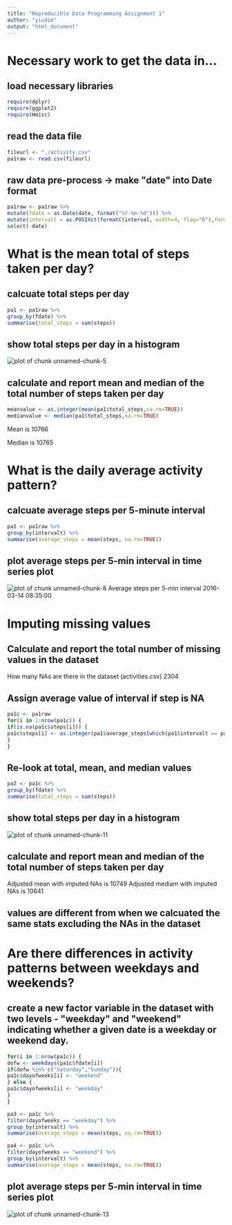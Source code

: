 ```yaml
---
title: "Reproducible Data Programming Assignment 1"
author: "yiudim"
output: "html_document"
---
```


# Necessary work to get the data in...
## load necessary libraries

```r
require(dplyr)
require(ggplot2)
require(Hmisc)
```
	
## read the data file

```r
fileurl <- "./activity.csv"
pa1raw <- read.csv(fileurl)
```

## raw data pre-process -> make "date" into Date format

```r
pa1raw <- pa1raw %>% 
mutate(fdate = as.Date(date, format("%Y-%m-%d"))) %>% 
mutate(intervalt = as.POSIXct(formatC(interval, width=4, flag="0"),format="%H%M")) %>%
select(-date)
```
		

# What is the mean total of steps taken per day?
## calcuate total steps per day

```r
pa1 <- pa1raw %>% 
group_by(fdate) %>%
summarise(total_steps = sum(steps))
```

## show total steps per day in a histogram
![plot of chunk unnamed-chunk-5](figure/unnamed-chunk-5-1.png)

## calculate and report mean and median of the total number of steps taken per day

```r
meanvalue <- as.integer(mean(pa1$total_steps,na.rm=TRUE))
medianvalue <- median(pa1$total_steps,na.rm=TRUE)
```

Mean is 10766

Median is 10765


# What is the daily average activity pattern?
## calcuate average steps per 5-minute interval

```r
pa1 <- pa1raw %>% 
group_by(intervalt) %>%
summarise(average_steps = mean(steps, na.rm=TRUE))
```

## plot average steps per 5-min interval in time series plot
![plot of chunk unnamed-chunk-8](figure/unnamed-chunk-8-1.png)
Average steps per 5-min interval 2016-03-14 08:35:00


# Imputing missing values 
## Calculate and report the total number of missing values in the dataset
How many NAs are there in the dataset (activities.csv) 2304

## Assign average value of interval if step is NA

```r
pa1c <- pa1raw
for(i in 1:nrow(pa1c)) {
if(is.na(pa1c$steps[i])) {
pa1c$steps[i] <- as.integer(pa1$average_steps[which(pa1$intervalt == pa1c$intervalt[i])])
}
}
```

## Re-look at total, mean, and median values

```r
pa2 <- pa1c %>% 
group_by(fdate) %>%
summarise(total_steps = sum(steps))
```

## show total steps per day in a histogram
![plot of chunk unnamed-chunk-11](figure/unnamed-chunk-11-1.png)

## calculate and report mean and median of the total number of steps taken per day
Adjusted mean with imputed NAs is 10749
Adjusted mediam with imputed NAs is 10641

## values are different from when we calcuated the same stats excluding the NAs in the dataset

# Are there differences in activity patterns between weekdays and weekends?
## create a new factor variable in the dataset with two levels - "weekday" and "weekend" indicating whether a given date is a weekday or weekend day.

```r
for(i in 1:nrow(pa1c)) {
dofw <- weekdays(pa1c$fdate[i]) 
if(dofw %in% c("Saturday","Sunday")){
pa1c$dayofweeks[i] <- "weekend"
} else {
pa1c$dayofweeks[i] <- "weekday"
}
}

pa3 <- pa1c %>% 
filter(dayofweeks == "weekday") %>%
group_by(intervalt) %>%
summarise(average_steps = mean(steps, na.rm=TRUE))

pa4 <- pa1c %>% 
filter(dayofweeks == "weekend") %>%
group_by(intervalt) %>%
summarise(average_steps = mean(steps, na.rm=TRUE))
```

## plot average steps per 5-min interval in time series plot
![plot of chunk unnamed-chunk-13](figure/unnamed-chunk-13-1.png)
